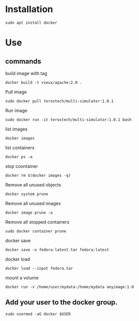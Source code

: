 # Installation

```
sudo apt install docker
```

# Use

## commands

build image with tag
```
docker build -t vieux/apache:2.0 .
```

Pull image
```
sudo docker pull terostech/multi-simulator:1.0.1
```
Run image
```
sudo docker run -it terostech/multi-simulator:1.0.1 bash
```
list images
```
docker images
```
list containers
```
docker ps -a
```
stop coontainer
```
docker rm $(docker images -q)
```
Remove all unused objects
```
docker system prune
```
Remove all unused images
```
docker image prune -a
```
Remove all stopped containers
```
sudo docker container prune
```
docker save
```
docker save -o fedora-latest.tar fedora:latest
```
docker load
```
docker load --input fedora.tar
```
mount a volume
```
docker run -v /home/user/mydata:/home/mydata anyimage:1.0
```

## Add your user to the docker group.
```
sudo usermod -aG docker $USER
```
